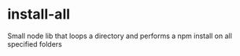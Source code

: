 # install-all
Small node lib that loops a directory and performs a npm install on all specified folders